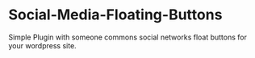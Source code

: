 # Social-Media-Floating-Buttons
Simple Plugin with someone commons social networks float buttons for your wordpress site.
